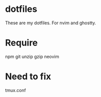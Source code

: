 # dotfiles
These are my dotfiles.
For nvim and ghostty.

# Require
npm
git
unzip
gzip
neovim

# Need to fix
tmux.conf



